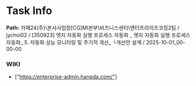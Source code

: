 # Task Info

**Path:** 카페24(주)\본사사업장\[CG]MI본부\비즈니스센터\엔터프라이즈코칭2팀 / jychoi02 / [350923] 엣지 자동화 실행 프로세스 자동화 _ 엣지 자동화 실행 프로세스 자동화_ 5. 자동화 성능 모니터링 및 주기적 개선_ └개선안 설계 / 2025-10-01_00-00-00

### WIKI
- ["https://enterprise-admin.hanpda.com/"]

